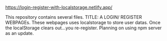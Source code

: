 https://login-register-with-localstorage.netlify.app/

This repository contains several files. 
TITLE: A LOGIN/ REGISTER WEBPAGEs. 
These webpages uses localstorage to store user datas. 
Once the localStorage clears out...you re-register. 
Planning on using npm server as an update.
